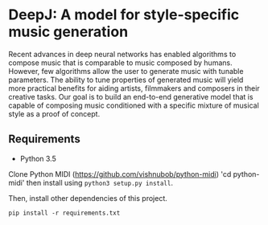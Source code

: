 # DeepJ: A model for style-specific music generation
Recent advances in deep neural networks has enabled algorithms to compose music that is comparable to music composed by humans. However, few algorithms allow the user to generate music with tunable parameters. The ability to tune properties of generated music will yield more practical benefits for aiding artists, filmmakers and composers in their creative tasks. Our goal is to build an end-to-end generative model that is capable of composing music conditioned with a specific mixture of musical style as a proof of concept.

## Requirements
- Python 3.5

Clone Python MIDI (https://github.com/vishnubob/python-midi)
'cd python-midi'
then install using
`python3 setup.py install`.

Then, install other dependencies of this project.
```
pip install -r requirements.txt
```

